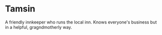 # Tamsin
A friendly innkeeper who runs the local inn. Knows everyone's business but in a helpful, gragndmotherly way.